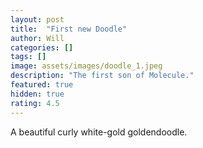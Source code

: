 ```yaml
---
layout: post
title:  "First new Doodle"
author: Will
categories: []
tags: []
image: assets/images/doodle_1.jpeg
description: "The first son of Molecule."
featured: true
hidden: true
rating: 4.5
---
```


A beautiful curly white-gold goldendoodle.